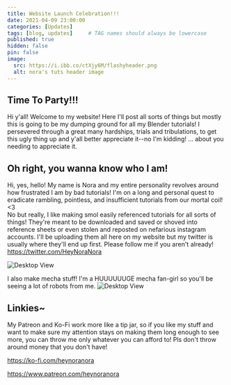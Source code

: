 ```yaml
---
title: Website Launch Celebration!!!
date: 2021-04-09 23:00:00
categories: [Updates]
tags: [blog, updates]     # TAG names should always be lowercase
published: true
hidden: false
pin: false
image:
  src: https://i.ibb.co/ctXjy6M/flashyheader.png
  alt: nora's tuts header image
---
```

## Time To Party!!!
Hi y'all! Welcome to my website! Here I'll post all sorts of things but mostly this is going to be my dumping ground for all my Blender tutorials! I persevered through a great many hardships, trials and tribulations, to get this ugly thing up and y'all better appreciate it--no I'm kidding! ... about you needing to appreciate it.

## Oh right, you wanna know who I am!
Hi, yes, hello! My name is Nora and my entire personality revolves around how frustrated I am by bad tutorials! I'm on a long and personal quest to eradicate rambling, pointless, and insufficient tutorials from our mortal coil! <3
<br>
No but really, I like making smol easily referenced tutorials for all sorts of things! They're meant to be downloaded and saved or shoved into reference sheets or even stolen and reposted on nefarious instagram accounts. I'll be uploading them all here on my website but my twitter is usually where they'll end up first. Please follow me if you aren't already! https://twitter.com/HeyNoraNora

![Desktop View](https://i.ibb.co/cxP7T40/Application-Frame-Host-2021-04-10-00-31-37.png)

I also make mecha stuff! I'm a HUUUUUUGE mecha fan-girl so you'll be seeing a lot of robots from me.
![Desktop View](https://i.ibb.co/LhwwHTw/gouf256.jpg)


## Linkies~
My Patreon and Ko-Fi work more like a tip jar, so if you like my stuff and want to make sure my attention stays on making them long enough to see more, you can throw me only whatever you can afford to! Pls don't throw around money that you don't have!

<https://ko-fi.com/heynoranora>

<https://www.patreon.com/heynoranora>
